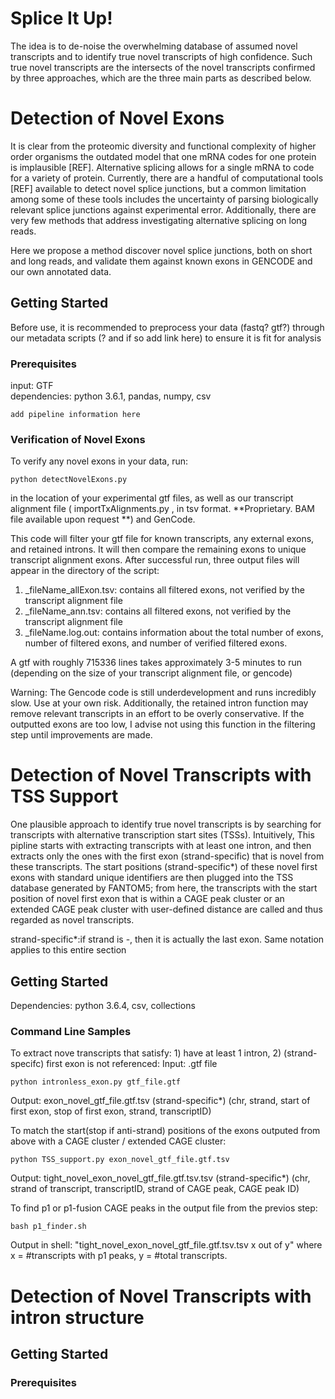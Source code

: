 # Splice It Up!
The idea is to de-noise the overwhelming database of assumed novel transcripts and to identify true novel transcripts of high confidence. Such true novel transcripts are the intersects of the novel transcripts confirmed by three approaches, which are the three main parts as described below.


# Detection of Novel Exons

It is clear from the proteomic diversity and functional complexity of higher order organisms 
the outdated model that one mRNA codes for one protein is implausible [REF]. 
Alternative splicing allows for a single mRNA to code for a variety of protein. 
Currently, there are a handful of computational tools [REF] available to detect novel splice junctions, 
but a common limitation among some of these tools includes the uncertainty of 
parsing biologically relevant splice junctions against experimental error. 
Additionally, there are very few methods that address investigating alternative splicing on long reads.

Here we propose a method discover novel splice junctions, both on short and long reads, 
and validate them against known exons in GENCODE and our own annotated data.

## Getting Started

Before use, it is recommended to preprocess your data (fastq? gtf?) through our metadata scripts (? and if so add link here) to ensure it is fit for analysis

### Prerequisites

input: GTF<br/>
dependencies: python 3.6.1, pandas, numpy, csv

```
add pipeline information here
```

### Verification of Novel Exons

To verify any novel exons in your data, run:
```
python detectNovelExons.py 
```
in the location of your experimental gtf files, as well as our transcript alignment file ( importTxAlignments.py , in tsv format. **Proprietary. BAM file available upon request **) and GenCode.

This code will filter your gtf file for known transcripts, any external exons, and retained introns. It will then compare the remaining
exons to unique transcript alignment exons. After successful run, three output files will appear in the directory of the script: 
1. _fileName_allExon.tsv: contains all filtered exons, not verified by the transcript alignment file
2. _fileName_ann.tsv: contains all filtered exons, not verified by the transcript alignment file
3. _fileName.log.out: contains information about the total number of exons, number of filtered exons, and number of verified filtered exons.

A gtf with roughly 715336 lines takes approximately 3-5 minutes to run (depending on the size of your transcript alignment file, or gencode)

Warning: The Gencode code is still underdevelopment and runs incredibly slow. Use at your own risk. Additionally, the retained intron function may remove relevant transcripts in an effort to be overly conservative. If the outputted exons are too low, I advise not using this function in the filtering step until improvements are made. 


# Detection of Novel Transcripts with TSS Support

One plausible approach to identify true novel transcripts is by searching for transcripts with alternative transcription start sites (TSSs). Intuitively, This pipline starts with extracting transcripts with at least one intron, and then extracts only the ones with the first exon (strand-specific) that is novel from these transcripts. The start positions (strand-specific*) of these novel first exons with standard unique identifiers are then plugged into the TSS database generated by FANTOM5; from here, the transcripts with the start position of novel first exon that is within a CAGE peak cluster or an extended CAGE peak cluster with user-defined distance are called and thus regarded as novel transcripts.

strand-specific*:if strand is -, then it is actually the last exon. Same notation applies to this entire section

## Getting Started 

Dependencies: python 3.6.4, csv, collections

### Command Line Samples

To extract nove transcripts that satisfy: 1) have at least 1 intron, 2) (strand-specifc) first exon is not referenced:
Input: .gtf file
```
python intronless_exon.py gtf_file.gtf
```
Output: exon_novel_gtf_file.gtf.tsv       (strand-specific*)
        (chr, strand, start of first exon, stop of first exon, strand, transcriptID)

To match the start(stop if anti-strand) positions of the exons outputed from above with a CAGE cluster / extended CAGE cluster:
```
python TSS_support.py exon_novel_gtf_file.gtf.tsv
```
Output: tight_novel_exon_novel_gtf_file.gtf.tsv.tsv     (strand-specific*)
        (chr, strand of transcript, transcriptID, strand of CAGE peak, CAGE peak ID)
        
To find p1 or p1-fusion CAGE peaks in the output file from the previos step:
```
bash p1_finder.sh
```
Output in shell: "tight_novel_exon_novel_gtf_file.gtf.tsv.tsv
                  x out of y"
                  where x = #transcripts with p1 peaks, y = #total transcripts.

# Detection of Novel Transcripts with intron structure

## Getting Started

### Prerequisites
